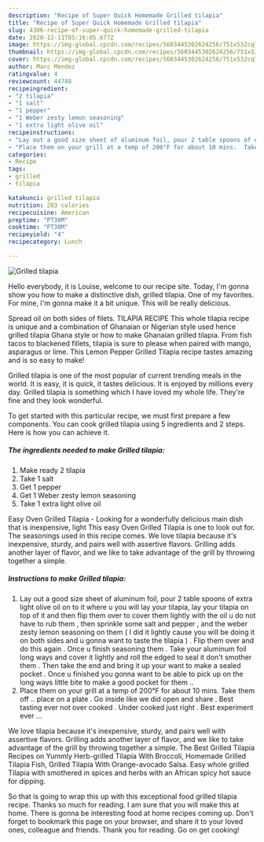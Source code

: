 ```yaml
---
description: "Recipe of Super Quick Homemade Grilled tilapia"
title: "Recipe of Super Quick Homemade Grilled tilapia"
slug: 4306-recipe-of-super-quick-homemade-grilled-tilapia
date: 2020-12-11T05:16:05.677Z
image: https://img-global.cpcdn.com/recipes/5603445302624256/751x532cq70/grilled-tilapia-recipe-main-photo.jpg
thumbnail: https://img-global.cpcdn.com/recipes/5603445302624256/751x532cq70/grilled-tilapia-recipe-main-photo.jpg
cover: https://img-global.cpcdn.com/recipes/5603445302624256/751x532cq70/grilled-tilapia-recipe-main-photo.jpg
author: Marc Mendez
ratingvalue: 4
reviewcount: 44748
recipeingredient:
- "2 tilapia"
- "1 salt"
- "1 pepper"
- "1 Weber zesty lemon seasoning"
- "1 extra light olive oil"
recipeinstructions:
- "Lay out a good size sheet of aluminum foil, pour 2 table spoons of extra light olive oil on to it where u you will lay your tilapia, lay your tilapia on top of it and then flip them over to cover them lightly with the oil u do not have to rub them , then sprinkle some salt and pepper , and the weber zesty lemon seasoning on them ( I did it lightly cause you will be doing it on both sides and u gonna want to taste the tilapia ) . Flip them over and do this again . Once u finish seasoning them . Take your aluminum foil long ways and cover it lightly and roll the edged to seal it don&#39;t smother them . Then take the end and bring it up your want to make a sealed pocket . Once u finished you gonna want to be able to pick up on the long ways little bite to make a good pocket for them .."
- "Place them on your grill at a temp of 200°F for about 10 mins.  Take them off .. place on a plate . Go inside like we did open and share . Best tasting ever not over cooked . Under cooked just right . Best experiment ever ..."
categories:
- Recipe
tags:
- grilled
- tilapia

katakunci: grilled tilapia 
nutrition: 203 calories
recipecuisine: American
preptime: "PT30M"
cooktime: "PT30M"
recipeyield: "4"
recipecategory: Lunch

---
```



![Grilled tilapia](https://img-global.cpcdn.com/recipes/5603445302624256/751x532cq70/grilled-tilapia-recipe-main-photo.jpg)

Hello everybody, it is Louise, welcome to our recipe site. Today, I'm gonna show you how to make a distinctive dish, grilled tilapia. One of my favorites. For mine, I'm gonna make it a bit unique. This will be really delicious.

Spread oil on both sides of filets. TILAPIA RECIPE This whole tilapia recipe is unique and a combination of Ghanaian or Nigerian style used hence grilled tilapia Ghana style or how to make Ghanaian grilled tilapia. From fish tacos to blackened fillets, tilapia is sure to please when paired with mango, asparagus or lime. This Lemon Pepper Grilled Tilapia recipe tastes amazing and is so easy to make!

Grilled tilapia is one of the most popular of current trending meals in the world. It is easy, it is quick, it tastes delicious. It is enjoyed by millions every day. Grilled tilapia is something which I have loved my whole life. They're fine and they look wonderful.


To get started with this particular recipe, we must first prepare a few components. You can cook grilled tilapia using 5 ingredients and 2 steps. Here is how you can achieve it.

<!--inarticleads1-->

##### The ingredients needed to make Grilled tilapia:

1. Make ready 2 tilapia
1. Take 1 salt
1. Get 1 pepper
1. Get 1 Weber zesty lemon seasoning
1. Take 1 extra light olive oil


Easy Oven Grilled Tilapia - Looking for a wonderfully delicious main dish that is inexpensive, light This easy Oven Grilled Tilapia is one to look out for. The seasonings used in this recipe comes. We love tilapia because it&#39;s inexpensive, sturdy, and pairs well with assertive flavors. Grilling adds another layer of flavor, and we like to take advantage of the grill by throwing together a simple. 

<!--inarticleads2-->

##### Instructions to make Grilled tilapia:

1. Lay out a good size sheet of aluminum foil, pour 2 table spoons of extra light olive oil on to it where u you will lay your tilapia, lay your tilapia on top of it and then flip them over to cover them lightly with the oil u do not have to rub them , then sprinkle some salt and pepper , and the weber zesty lemon seasoning on them ( I did it lightly cause you will be doing it on both sides and u gonna want to taste the tilapia ) . Flip them over and do this again . Once u finish seasoning them . Take your aluminum foil long ways and cover it lightly and roll the edged to seal it don&#39;t smother them . Then take the end and bring it up your want to make a sealed pocket . Once u finished you gonna want to be able to pick up on the long ways little bite to make a good pocket for them ..
1. Place them on your grill at a temp of 200°F for about 10 mins.  Take them off .. place on a plate . Go inside like we did open and share . Best tasting ever not over cooked . Under cooked just right . Best experiment ever ...


We love tilapia because it&#39;s inexpensive, sturdy, and pairs well with assertive flavors. Grilling adds another layer of flavor, and we like to take advantage of the grill by throwing together a simple. The Best Grilled Tilapia Recipes on Yummly Herb-grilled Tilapia With Broccoli, Homemade Grilled Tilapia Fish, Grilled Tilapia With Orange-avocado Salsa. Easy whole grilled Tilapia with smothered in spices and herbs with an African spicy hot sauce for dipping. 

So that is going to wrap this up with this exceptional food grilled tilapia recipe. Thanks so much for reading. I am sure that you will make this at home. There is gonna be interesting food at home recipes coming up. Don't forget to bookmark this page on your browser, and share it to your loved ones, colleague and friends. Thank you for reading. Go on get cooking!

